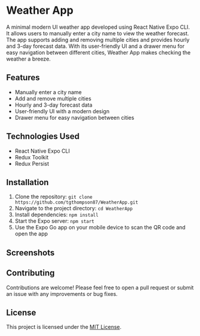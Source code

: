 # Weather App

A minimal modern UI weather app developed using React Native Expo CLI. It allows users to manually enter a city name to view the weather forecast. The app supports adding and removing multiple cities and provides hourly and 3-day forecast data. With its user-friendly UI and a drawer menu for easy navigation between different cities, Weather App makes checking the weather a breeze.

## Features

- Manually enter a city name
- Add and remove multiple cities
- Hourly and 3-day forecast data
- User-friendly UI with a modern design
- Drawer menu for easy navigation between cities

## Technologies Used

- React Native Expo CLI
- Redux Toolkit
- Redux Persist

## Installation

1. Clone the repository: `git clone https://github.com/tgthompson87/WeatherApp.git`
2. Navigate to the project directory: `cd WeatherApp`
3. Install dependencies: `npm install`
4. Start the Expo server: `npm start`
5. Use the Expo Go app on your mobile device to scan the QR code and open the app

## Screenshots


## Contributing

Contributions are welcome! Please feel free to open a pull request or submit an issue with any improvements or bug fixes.

## License

This project is licensed under the [MIT License](LICENSE).

